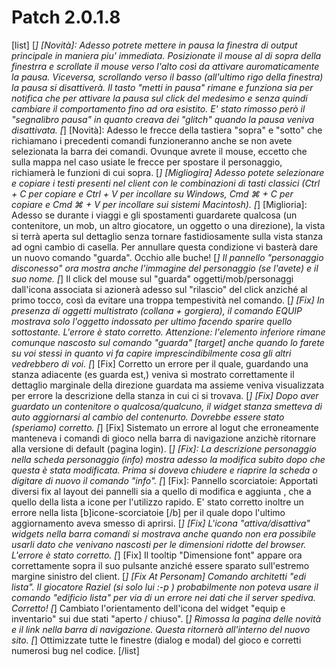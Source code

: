 # Patch 2.0.1.8

[list]
[*] [Novità]: Adesso potrete mettere in pausa la finestra di output principale in maniera piu' immediata. Posizionate il mouse al di sopra della finestrra e scrollate
il mouse verso l'alto così da attivare auromaticamente la pausa. Viceversa, scrollando verso il basso (all'ultimo rigo della finestra) la pausa si disattiverà. 
Il tasto "metti in pausa" rimane e funziona sia per notifica che per attivare la pausa sul click del medesimo e senza quindi cambiare il comportamento fino ad ora esistito.
E' stato rimosso però il "segnalibro pausa" in quanto creava dei "glitch" quando la pausa veniva disattivata.
[*] [Novità]: Adesso le frecce della tastiera "sopra" e "sotto" che richiamano i precedenti comandi funzioneranno anche se non avete selezionata la barra dei comandi. Ovunque avrete il mouse, eccetto che sulla mappa nel caso usiate le frecce per spostare il personaggio, richiamerà le funzioni di cui sopra.
[*] [Migliogira] Adesso potete selezionare e copiare i testi presenti nel client con le combinazioni di tasti classici (Ctrl + C per copiare e Ctrl + V per incollare su Windows, Cmd ⌘ + C per copiare e Cmd ⌘ + V per incollare sui sistemi Macintosh).
[*] [Miglioria]: Adesso se durante i viaggi e gli spostamenti guardarete qualcosa (un contenitore, un mob, un altro giocatore, un oggetto o una direzione), la vista si terrà aperta sul dettaglio senza tornare fastidiosamente sulla vista stanza ad ogni cambio di casella. Per annullare questa condizione vi basterà dare un nuovo comando "guarda". Occhio alle buche!
[*] Il pannello "personaggio disconesso" ora mostra anche l'immagine del personaggio (se l'avete) e il suo nome.
[*] Il click del mouse sul "guarda" oggetti/mob/personaggi dall'icona associata si azionerà adesso sul "rilascio" del click anziché al primo tocco, così da evitare una troppa tempestività nel comando.
[*] [Fix] In presenza di oggetti multistrato (collana + gorgiera), il comando EQUIP mostrava solo l'oggetto indossato per ultimo facendo sparire quello sottostante. L'errore è stato corretto. Attenzione: l'elemento inferiore rimane comunque nascosto sul comando "guarda" [target] anche quando lo farete su voi stessi in quanto vi fa capire imprescindibilmente cosa gli altri vedrebbero di voi.
[*] [Fix] Corretto un errore per il quale, guardando una stanza adiacente (es guarda est,) veniva sì mostrato correttamente il dettaglio marginale della direzione guardata ma assieme veniva visualizzata per errore la descrizione della stanza in cui ci si trovava. 
[*] [Fix] Dopo aver guardato un contenitore o qualcosa/qualcuno, il widget stanza smetteva di auto aggiornarsi al cambio del contenurto. Dovrebbe essere stato (speriamo) corretto.
[*] [Fix] Sistemato un errore al logut che erroneamente manteneva i comandi di gioco nella barra di navigazione anzichè ritornare alla versione di default (pagina login).
[*] [Fix]: La descrizione personaggio nella scheda personaggio (info) mostra adesso la modifica subito dopo che questa è stata modificata. Prima si doveva chiudere e riaprire la scheda o digitare di nuovo il comando "info".
[*] [Fix]: Pannello scorciatoie: Apportati diversi fix al layout dei pannelli sia a quello di modifica e aggiunta , che a quello della lista a icone per l'utilizzo rapido. E' stato corretto inoltre un errore nella lista [b]icone-scorciatoie [/b] per il quale dopo l'ultimo aggiornamento aveva smesso di aprirsi.
[*] [Fix] L'icona "attiva/disattiva" widgets nella barra comandi si mostrava anche quando non era possibile usarli dato che venivano nascosti per le dimensioni ridotte del browser. L'errore è stato corretto.
[*] [Fix] Il tooltip "Dimensione font" appare ora correttamente sopra il suo pulsante anziché essere sparato sull'estremo margine sinistro del client.
[*] [Fix At Personam] Comando architetti "edi lista". Il giocatore Raziel (si solo lui :-p ) probabilmente non poteva usare il comando "edificio lista" per via di un errore nei dati che il server spediva. Corretto!
[*] Cambiato l'orientamento dell'icona del widget "equip e inventario" sui due stati "aperto / chiuso".
[*] Rimossa la pagina delle novità e il link nella barra di navigazione. Questa ritornerà all'interno del nuovo sito.
[*] Ottimizzate tutte le finestre (dialog e modal) del gioco e corretti numerosi bug nel codice.
[/list]